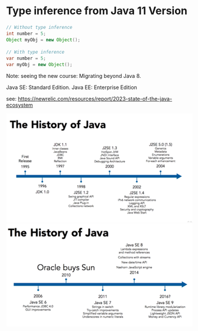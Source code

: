 # Type inference from Java 11 Version

```java
// Without type inference
int number = 5;
Object myObj = new Object();

// With type inference
var number = 5;
var myObj = new Object();
```

Note: seeing the new course: Migrating beyond Java 8.

Java SE: Standard Edition. 
Java EE: Enterprise Edition

see: https://newrelic.com/resources/report/2023-state-of-the-java-ecosystem

<img src="img/java-history-1.png">

<img src="img/java-history-2.png">